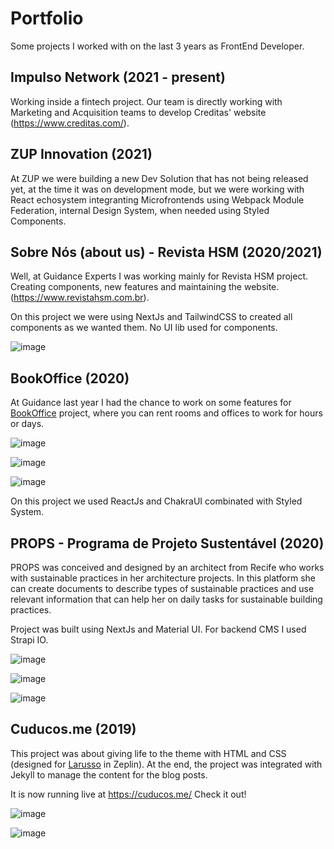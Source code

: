 # Portfolio
Some projects I worked with on the last 3 years as FrontEnd Developer.

## Impulso Network (2021 - present)

Working inside a fintech project. Our team is directly working with Marketing and Acquisition teams to develop Creditas' website (https://www.creditas.com/). 

## ZUP Innovation (2021)

At ZUP we were building a new Dev Solution that has not being released yet, at the time it was on development mode, but we were working with React echosystem integranting Microfrontends using Webpack Module Federation, internal Design System, when needed using Styled Components.

## Sobre Nós (about us) - Revista HSM (2020/2021)

Well, at Guidance Experts I was working mainly for Revista HSM project. Creating components, new features and maintaining the website.(https://www.revistahsm.com.br). 

On this project we were using NextJs and TailwindCSS to created all components as we wanted them. No UI lib used for components.

![image](https://user-images.githubusercontent.com/51388356/110219297-1c9dc900-7e9d-11eb-84c1-5f10d707de5c.png)


## BookOffice (2020)

At Guidance last year I had the chance to work on some features for [BookOffice](https://bookoffice.com.br/) project, where you can rent rooms and offices to work for hours or days.

![image](https://user-images.githubusercontent.com/51388356/110219493-4efbf600-7e9e-11eb-9b5b-60e1654a8887.png)

![image](https://user-images.githubusercontent.com/51388356/110219528-810d5800-7e9e-11eb-8350-1ee52df974c2.png)

![image](https://user-images.githubusercontent.com/51388356/110219539-91bdce00-7e9e-11eb-814f-b3396e9bb9fb.png)

On this project we used ReactJs and ChakraUI combinated with Styled System.


## PROPS - Programa de Projeto Sustentável (2020)

PROPS was conceived and designed by an architect from Recife who works with sustainable practices in her architecture projects. In this platform she can create documents to describe types of sustainable practices and use relevant information that can help her on daily tasks for sustainable building practices.

Project was built using NextJs and Material UI. For backend CMS I used Strapi IO.

![image](https://user-images.githubusercontent.com/51388356/110218626-874d0580-7e99-11eb-80f6-4f353bfdd550.png)

![image](https://user-images.githubusercontent.com/51388356/110218728-0f330f80-7e9a-11eb-9f41-f2507a85b784.png)

![image](https://user-images.githubusercontent.com/51388356/110218776-49041600-7e9a-11eb-948e-204552d644b3.png)


## Cuducos.me (2019)

This project was about giving life to the theme with HTML and CSS (designed for [Larusso](https://www.larusso.com.br/) in Zeplin). At the end, the project was integrated with Jekyll to manage the content for the blog posts.

It is now running live at https://cuducos.me/
Check it out!

![image](https://user-images.githubusercontent.com/51388356/110218922-173f7f00-7e9b-11eb-8b2d-ef29c3e1c909.png)

![image](https://user-images.githubusercontent.com/51388356/110218957-2de5d600-7e9b-11eb-9157-046ce4f06e63.png)




